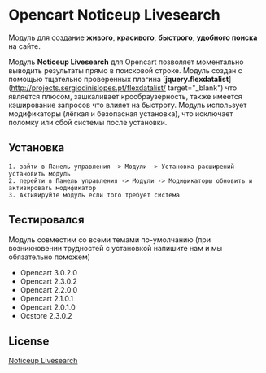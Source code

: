 # Opencart Noticeup Livesearch

Модуль для создание __живого__, __красивого__, __быстрого__, __удобного поиска__ на сайте.

Модуль __Noticeup Livesearch__ для Opencart позволяет моментально выводить результаты прямо в поисковой строке. Модуль создан с помощью тщательно проверенных плагина [__jquery.flexdatalist__](http://projects.sergiodinislopes.pt/flexdatalist/ target="_blank") что является плюсом, зашкаливает кросбраузерность, также имеется кэширование запросов что влияет на быстроту. Модуль использует модификаторы (лёгкая и безопасная установка), что исключает поломку или сбой системы после установки.

## Установка

```
1. зайти в Панель управления -> Модули -> Установка расширений установить модуль
2. перейти в Панель управления -> Модули -> Модификаторы обновить и активировать модификатор
3. Активируйте модуль если того требует система
```

## Тестировался

Модуль совместим со всеми темами по-умолчанию (при возникновении трудностей с установкой напишите нам и мы обязательно поможем)

* Opencart 3.0.2.0
* Opencart 2.3.0.2
* Opencart 2.2.0.0
* Opencart 2.1.0.1
* Opencart 2.0.1.0
* Ocstore 2.3.0.2

## License
[Noticeup Livesearch](https://opencartforum.com/files/file/4901-noticeup-livesearchzhivoy-poisk/)
